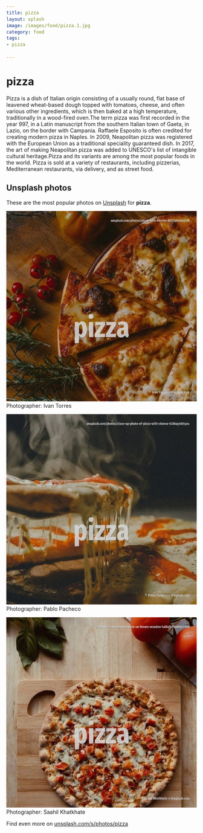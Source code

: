 ```yaml
---
title: pizza
layout: splash
image: /images/food/pizza.1.jpg
category: food
tags:
- pizza

---
```

# pizza

Pizza  is a dish of Italian origin consisting of a usually round, flat base of leavened wheat-based  dough topped with tomatoes, cheese, and often various other ingredients, which is then baked at a  high temperature, traditionally in a wood-fired oven.The term pizza was first recorded in the year  997, in a Latin manuscript from the southern Italian town of Gaeta, in Lazio, on the border with  Campania. Raffaele Esposito is often credited for creating modern pizza in Naples. In 2009, Neapolitan pizza was registered with the European Union as a traditional speciality  guaranteed dish. In 2017, the art of making Neapolitan pizza was added to UNESCO's list of intangible cultural  heritage.Pizza and its variants are among the most popular foods in the world. Pizza is sold at a variety of restaurants, including pizzerias, Mediterranean restaurants, via  delivery, and as street food. 

 
## Unsplash photos
These are the most popular photos on [Unsplash](https://unsplash.com) for **pizza**.
 
![pizza](/images/food/pizza.1.jpg)
Photographer:  Ivan Torres
 
![pizza](/images/food/pizza.2.jpg)
Photographer:  Pablo Pacheco
 
![pizza](/images/food/pizza.3.jpg)
Photographer:  Saahil Khatkhate
 
Find even more on [unsplash.com/s/photos/pizza](https://unsplash.com/s/photos/pizza)
 
